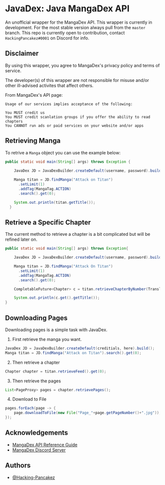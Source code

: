 
# JavaDex: Java MangaDex API

An unofficial wrapper for the MangaDex API. This wrapper is currently in development. For the most stable version always pull from the `master` branch. This repo is currently open to contribution, contact `HackingPancakez#0001` on Discord for info.


## Disclaimer
By using this wrapper, you agree to MangaDex's privacy policy and terms of service.

The developer(s) of this wrapper are not responsible for misuse and/or other ill-advised activites that affect others.

From MangaDex's API page:
 ```
Usage of our services implies acceptance of the following:

You MUST credit us
You MUST credit scanlation groups if you offer the ability to read chapters
You CANNOT run ads or paid services on your website and/or apps 
```
## Retrieving Manga
To retrive a `Manga` object you can use the example below:
```java
public static void main(String[] args) throws Exception {
    
    JavaDex JD = JavaDexBuilder.createDefault(username, password).build();

    Manga titan = JD.findManga("Attack on Titan")
      .setLimit(1)
      .addTag(MangaTag.ACTION)
      .search().get(0);

    System.out.println(titan.getTitle());
  }
  ```
## Retrieve a Specific Chapter
The current method to retrieve a chapter is a bit complicated but will be refined later on.
```java
public static void main(String[] args) throws Exception{

    JavaDex JD = JavaDexBuilder.createDefault(username, password).build();

    Manga titan = JD.findManga("Attack On Titan")
      .setLimit(1)
      .addTag(MangaTag.ACTION)
      .search().get(0);

    CompletableFuture<Chapter> c = titan.retrieveChapterByNumber(TranslatedLanguage.ENGLISH, 1); // starts at 1

    System.out.println(c.get().getTitle());
}
```
## Downloading Pages
Downloading pages is a simple task with JavaDex.
1. First retrieve the manga you want.
```java 
JavaDex JD = JavaDexBuilder.createDefault(creditials, here).build();
Manga titan = JD.findManga("Attack on Titan").search().get(0);
```
2. Then retrieve a chapter
```java
Chapter chapter = titan.retrieveFeed().get(0);
```
3. Then retrieve the pages
```java 
List<PageProxy> pages = chapter.retrievePages();
```
4. Download to File
```java
pages.forEach(page -> {
    page.downloadToFile(new File("Page_"+page.getPageNumber()+".jpg"));
});
```

## Acknowledgements

 - [MangaDex API Reference Guide](https://api.mangadex.org/docs/swagger.html)
 - [MangaDex Discord Server](https://discord.gg/mangadex)
## Authors

- [@Hacking-Pancakez](https://github.com/Hacking-Pancakez)

